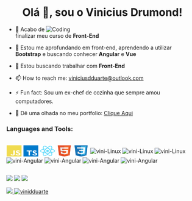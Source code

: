 
<h1 align="center"> Olá 👋, sou o Vinicius Drumond! </h1>



<img align="right" alt="Coding" width="400" src="https://media2.giphy.com/media/qgQUggAC3Pfv687qPC/giphy.gif?cid=ecf05e47vznoxurfy35qylh2eh1kufqrzr1bvedvx02ymtkl&ep=v1_gifs_search&rid=giphy.gif&ct=g">

- 🔭 Acabo de finalizar meu curso de **Front-End**
  
- 🌱 Estou me aprofundando em front-end, aprendendo a utilizar **Bootstrap** e buscando conhecer **Angular** e **Vue**
  
- 👯 Estou buscando trabalhar com **Front-End**
  
- 📫 How to reach me: viniciusdduarte@outlook.com
  
- ⚡ Fun fact: Sou um ex-chef de cozinha que sempre amou computadores.

- 📁 Dê uma olhada no meu portfolio: <a href="portfolio-web-vinicius-netlify.app">Clique Aqui<a/>


<h3 align="left">Languages and Tools:</h3>
    <div style="display: inline_block"><br>
  <img align="center" alt="vini-Js" height="30" width="40" src="https://raw.githubusercontent.com/devicons/devicon/master/icons/javascript/javascript-plain.svg">
  <img align="center" alt="vini-Ts" height="30" width="40" src="https://raw.githubusercontent.com/devicons/devicon/master/icons/typescript/typescript-plain.svg">
  <img align="center" alt="vini-React" height="30" width="40" src="https://raw.githubusercontent.com/devicons/devicon/master/icons/react/react-original.svg">
  <img align="center" alt="vini-HTML" height="30" width="40" src="https://raw.githubusercontent.com/devicons/devicon/master/icons/html5/html5-original.svg">
  <img align="center" alt="vini-CSS" height="30" width="40" src="https://raw.githubusercontent.com/devicons/devicon/master/icons/css3/css3-original.svg">
  <img align="center" alt="vini-Linux" height="30" width="40" src="https://cdn.jsdelivr.net/gh/devicons/devicon/icons/linux/linux-original.svg">
  <img align="center" alt="vini-Linux" height="30" width="40" src="https://cdn.jsdelivr.net/gh/devicons/devicon/icons/redux/redux-original.svg">
  <img align="center" alt="vini-Linux" height="30" width="40" src="https://cdn.jsdelivr.net/gh/devicons/devicon/icons/unix/unix-original.svg">
  <img align="center" alt="vini-Angular" height="30" width="40" src="https://cdn.jsdelivr.net/gh/devicons/devicon/icons/angularjs/angularjs-original.svg">
  <img align="center" alt="vini-Angular" height="30" width="40" src="https://cdn.jsdelivr.net/gh/devicons/devicon/icons/figma/figma-original.svg" />
  <img align="center" alt="vini-Angular" height="30" width="40" src="https://cdn.jsdelivr.net/gh/devicons/devicon/icons/docker/docker-original.svg" />
  <img align="center" alt="vini-Angular" height="30" width="40"  src="https://cdn.jsdelivr.net/gh/devicons/devicon/icons/bootstrap/bootstrap-plain-wordmark.svg" />
          
          
          
          
          
</div>
    
##
 
<div> 
 
  <a href="https://www.instagram.com/viniciusdrumondd/" target="_blank"><img src="https://img.shields.io/badge/-Instagram-%23E4405F?style=for-the-badge&logo=instagram&logoColor=white" target="_blank"></a>
  <a href = "mailto:viniciusdduarte@outlook.com"><img src="https://img.shields.io/badge/Microsoft_Outlook-0078D4?style=for-the-badge&logo=microsoft-outlook&logoColor=white" target="_blank"></a>
  <a href="https://www.linkedin.com/in/vinicius-drumond-03510a280/" target="_blank"><img src="https://img.shields.io/badge/-LinkedIn-%230077B5?style=for-the-badge&logo=linkedin&logoColor=white" target="_blank"></a> 
  
</div>



<div>
  <a href="https://github.com/vinidduarte/" >
<img height= "180em" src="https://github-readme-stats.vercel.app/api/top-langs/?username=vinidduarte&layout=compact&langs_count=16&theme=dracula"/>
  <img height="180em"  src="https://github-readme-stats.vercel.app/api?username=vinidduarte&show_icons=true&locale=en&theme=dracula" alt="vinidduarte" /></p>
</div>
